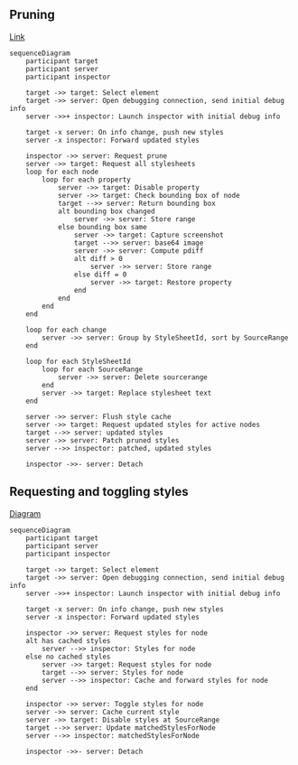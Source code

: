 ## Pruning

[Link](https://knsv.github.io/mermaid/live_editor/#/view/c2VxdWVuY2VEaWFncmFtCiAgICBwYXJ0aWNpcGFudCB0YXJnZXQKICAgIHBhcnRpY2lwYW50IHNlcnZlcgogICAgcGFydGljaXBhbnQgaW5zcGVjdG9yCgogICAgdGFyZ2V0IC0-PiB0YXJnZXQ6IFNlbGVjdCBlbGVtZW50CiAgICB0YXJnZXQgLT4-IHNlcnZlcjogT3BlbiBkZWJ1Z2dpbmcgY29ubmVjdGlvbiwgc2VuZCBpbml0aWFsIGRlYnVnIGluZm8KICAgIHNlcnZlciAtPj4rIGluc3BlY3RvcjogTGF1bmNoIGluc3BlY3RvciB3aXRoIGluaXRpYWwgZGVidWcgaW5mbwogICAgCiAgICB0YXJnZXQgLXggc2VydmVyOiBPbiBpbmZvIGNoYW5nZSwgcHVzaCBuZXcgc3R5bGVzCiAgICBzZXJ2ZXIgLXggaW5zcGVjdG9yOiBGb3J3YXJkIHVwZGF0ZWQgc3R5bGVzCgogICAgaW5zcGVjdG9yIC0-PiBzZXJ2ZXI6IFJlcXVlc3QgcHJ1bmUKICAgIHNlcnZlciAtPj4gdGFyZ2V0OiBSZXF1ZXN0IGFsbCBzdHlsZXNoZWV0cwogICAgbG9vcCBmb3IgZWFjaCBub2RlCiAgICAgICAgbG9vcCBmb3IgZWFjaCBwcm9wZXJ0eQogICAgICAgICAgICBzZXJ2ZXIgLT4-IHRhcmdldDogRGlzYWJsZSBwcm9wZXJ0eQogICAgICAgICAgICBzZXJ2ZXIgLT4-IHRhcmdldDogQ2hlY2sgYm91bmRpbmcgYm94IG9mIG5vZGUKICAgICAgICAgICAgdGFyZ2V0IC0tPj4gc2VydmVyOiBSZXR1cm4gYm91bmRpbmcgYm94CiAgICAgICAgICAgIGFsdCBib3VuZGluZyBib3ggY2hhbmdlZAogICAgICAgICAgICAgICAgc2VydmVyIC0-PiBzZXJ2ZXI6IFN0b3JlIHJhbmdlCiAgICAgICAgICAgIGVsc2UgYm91bmRpbmcgYm94IHNhbWUKICAgICAgICAgICAgICAgIHNlcnZlciAtPj4gdGFyZ2V0OiBDYXB0dXJlIHNjcmVlbnNob3QKICAgICAgICAgICAgICAgIHRhcmdldCAtLT4-IHNlcnZlcjogYmFzZTY0IGltYWdlCiAgICAgICAgICAgICAgICBzZXJ2ZXIgLT4-IHNlcnZlcjogQ29tcHV0ZSBwZGlmZgogICAgICAgICAgICAgICAgYWx0IGRpZmYgPiAwCiAgICAgICAgICAgICAgICAgICAgc2VydmVyIC0-PiBzZXJ2ZXI6IFN0b3JlIHJhbmdlCiAgICAgICAgICAgICAgICBlbHNlIGRpZmYgPSAwCiAgICAgICAgICAgICAgICAgICAgc2VydmVyIC0-PiB0YXJnZXQ6IFJlc3RvcmUgcHJvcGVydHkKICAgICAgICAgICAgICAgIGVuZAogICAgICAgICAgICBlbmQKICAgICAgICBlbmQKICAgIGVuZAoKICAgIGxvb3AgZm9yIGVhY2ggY2hhbmdlCiAgICAgICAgc2VydmVyIC0-PiBzZXJ2ZXI6IEdyb3VwIGJ5IFN0eWxlU2hlZXRJZCwgc29ydCBieSBTb3VyY2VSYW5nZQogICAgZW5kCgogICAgbG9vcCBmb3IgZWFjaCBTdHlsZVNoZWV0SWQKICAgICAgICBsb29wIGZvciBlYWNoIFNvdXJjZVJhbmdlCiAgICAgICAgICAgIHNlcnZlciAtPj4gc2VydmVyOiBEZWxldGUgc291cmNlcmFuZ2UKICAgICAgICBlbmQKICAgICAgICBzZXJ2ZXIgLT4-IHRhcmdldDogUmVwbGFjZSBzdHlsZXNoZWV0IHRleHQKICAgIGVuZAoKICAgIHNlcnZlciAtPj4gc2VydmVyOiBGbHVzaCBzdHlsZSBjYWNoZQogICAgc2VydmVyIC0-PiB0YXJnZXQ6IFJlcXVlc3QgdXBkYXRlZCBzdHlsZXMgZm9yIGFjdGl2ZSBub2RlcwogICAgdGFyZ2V0IC0tPj4gc2VydmVyOiB1cGRhdGVkIHN0eWxlcwogICAgc2VydmVyIC0-PiBzZXJ2ZXI6IFBhdGNoIHBydW5lZCBzdHlsZXMKICAgIHNlcnZlciAtLT4-IGluc3BlY3RvcjogcGF0Y2hlZCwgdXBkYXRlZCBzdHlsZXMKICAgIAogICAgaW5zcGVjdG9yIC0-Pi0gc2VydmVyOiBEZXRhY2g)

```mermaid
sequenceDiagram
    participant target
    participant server
    participant inspector

    target ->> target: Select element
    target ->> server: Open debugging connection, send initial debug info
    server ->>+ inspector: Launch inspector with initial debug info
    
    target -x server: On info change, push new styles
    server -x inspector: Forward updated styles

    inspector ->> server: Request prune
    server ->> target: Request all stylesheets
    loop for each node
        loop for each property
            server ->> target: Disable property
            server ->> target: Check bounding box of node
            target -->> server: Return bounding box
            alt bounding box changed
                server ->> server: Store range
            else bounding box same
                server ->> target: Capture screenshot
                target -->> server: base64 image
                server ->> server: Compute pdiff
                alt diff > 0
                    server ->> server: Store range
                else diff = 0
                    server ->> target: Restore property
                end
            end
        end
    end

    loop for each change
        server ->> server: Group by StyleSheetId, sort by SourceRange
    end

    loop for each StyleSheetId
        loop for each SourceRange
            server ->> server: Delete sourcerange
        end
        server ->> target: Replace stylesheet text
    end

    server ->> server: Flush style cache
    server ->> target: Request updated styles for active nodes
    target -->> server: updated styles
    server ->> server: Patch pruned styles
    server -->> inspector: patched, updated styles
    
    inspector ->>- server: Detach 
```

## Requesting and toggling styles

[Diagram](https://knsv.github.io/mermaid/live_editor/#/view/c2VxdWVuY2VEaWFncmFtCiAgICBwYXJ0aWNpcGFudCB0YXJnZXQKICAgIHBhcnRpY2lwYW50IHNlcnZlcgogICAgcGFydGljaXBhbnQgaW5zcGVjdG9yCgogICAgdGFyZ2V0IC0-PiB0YXJnZXQ6IFNlbGVjdCBlbGVtZW50CiAgICB0YXJnZXQgLT4-IHNlcnZlcjogT3BlbiBkZWJ1Z2dpbmcgY29ubmVjdGlvbiwgc2VuZCBpbml0aWFsIGRlYnVnIGluZm8KICAgIHNlcnZlciAtPj4rIGluc3BlY3RvcjogTGF1bmNoIGluc3BlY3RvciB3aXRoIGluaXRpYWwgZGVidWcgaW5mbwogICAgCiAgICB0YXJnZXQgLXggc2VydmVyOiBPbiBpbmZvIGNoYW5nZSwgcHVzaCBuZXcgc3R5bGVzCiAgICBzZXJ2ZXIgLXggaW5zcGVjdG9yOiBGb3J3YXJkIHVwZGF0ZWQgc3R5bGVzCgogICAgaW5zcGVjdG9yIC0-PiBzZXJ2ZXI6IFJlcXVlc3Qgc3R5bGVzIGZvciBub2RlCiAgICBhbHQgaGFzIGNhY2hlZCBzdHlsZXMKICAgICAgICBzZXJ2ZXIgLS0-PiBpbnNwZWN0b3I6IFN0eWxlcyBmb3Igbm9kZQogICAgZWxzZSBubyBjYWNoZWQgc3R5bGVzCiAgICAgICAgc2VydmVyIC0-PiB0YXJnZXQ6IFJlcXVlc3Qgc3R5bGVzIGZvciBub2RlCiAgICAgICAgdGFyZ2V0IC0tPj4gc2VydmVyOiBTdHlsZXMgZm9yIG5vZGUKICAgICAgICBzZXJ2ZXIgLS0-PiBpbnNwZWN0b3I6IENhY2hlIGFuZCBmb3J3YXJkIHN0eWxlcyBmb3Igbm9kZQogICAgZW5kCgogICAgaW5zcGVjdG9yIC0-PiBzZXJ2ZXI6IFRvZ2dsZSBzdHlsZXMgZm9yIG5vZGUKICAgIHNlcnZlciAtPj4gc2VydmVyOiBDYWNoZSBjdXJyZW50IHN0eWxlCiAgICBzZXJ2ZXIgLT4-IHRhcmdldDogRGlzYWJsZSBzdHlsZXMgYXQgU291cmNlUmFuZ2UKICAgIHRhcmdldCAtLT4-IHNlcnZlcjogVXBkYXRlIG1hdGNoZWRTdHlsZXNGb3JOb2RlCiAgICBzZXJ2ZXIgLS0-PiBpbnNwZWN0b3I6IG1hdGNoZWRTdHlsZXNGb3JOb2RlCgogICAgaW5zcGVjdG9yIC0-Pi0gc2VydmVyOiBEZXRhY2g)

```mermaid
sequenceDiagram
    participant target
    participant server
    participant inspector

    target ->> target: Select element
    target ->> server: Open debugging connection, send initial debug info
    server ->>+ inspector: Launch inspector with initial debug info
    
    target -x server: On info change, push new styles
    server -x inspector: Forward updated styles

    inspector ->> server: Request styles for node
    alt has cached styles
        server -->> inspector: Styles for node
    else no cached styles
        server ->> target: Request styles for node
        target -->> server: Styles for node
        server -->> inspector: Cache and forward styles for node
    end

    inspector ->> server: Toggle styles for node
    server ->> server: Cache current style
    server ->> target: Disable styles at SourceRange
    target -->> server: Update matchedStylesForNode
    server -->> inspector: matchedStylesForNode

    inspector ->>- server: Detach 
```
